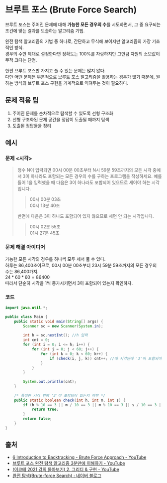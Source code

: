 # 브루트 포스 (Brute Force Search)

브루트 포스는 주어진 문제에 대해 **가능한 모든 경우의 수**를 시도하면서, 그 중 요구되는 조건에 맞는 결과를 도출하는 알고리즘 기법.

완전 탐색 알고리즘의 기법 중 하나로, 간단하고 무식해 보이지만 알고리즘의 가장 기초적인 방식.  
경우의 수만 제대로 설정한다면 정확도는 100%를 자랑하지만 그만큼 자원의 소모값이 무척 크다는 단점.

한편 브루트 포스만 가지고 풀 수 있는 문제는 많지 않다.  
다만 어떤 문제든 부분적으로 브루트 포스 알고리즘을 활용하는 경우가 많기 때문에, 원하는 방식의 브루트 포스 구현을 기계적으로 익혀두는 것이 필요하다.

## 문제 적용 팁

1. 주어진 문제를 순차적으로 탐색할 수 있도록 선형 구조화
2. 선형 구조화된 문제 공간을 정답이 도출될 때까지 탐색
3. 도출된 정답들을 정리

## 예시

### 문제 <시각>

> 정수 N이 입력되면 00시 00분 00초부터 N시 59분 59초까지의 모든 시각 중에서 3이 하나라도 포함되는 모든 경우의 수를 구하는 프로그램을 작성하세요. 예를 들어 1을 입력했을 때 다음은 3이 하나라도 포함되어 있으므로 세어야 하는 시각입니다.
>
> > 00시 00분 03초  
> > 00시 13분 40초
>
> 반면에 다음은 3이 하나도 포함되어 있지 않으므로 세면 안 되는 시각입니다.
>
> > 00시 02분 55초  
> > 01시 27분 45초

### 문제 해결 아이디어

가능한 모든 시각의 경우를 하나씩 모두 세서 풀 수 있다.  
하루는 86,400초이므로, 00시 00분 00초부터 23시 59분 59초까지의 모든 경우의 수는 86,400가지.  
$24 * 60 * 60 = 86400$  
따라서 단순히 시각을 1씩 증가시키면서 3이 포함되어 있는지 확인하자.

### 코드

```java
import java.util.*;

public class Main {
    public static void main(String[] args) {
        Scanner sc = new Scanner(System.in);
        
        int h = sc.nextInt(); //h 입력
        int cnt = 0;
        for (int i = 0; i <= h; i++) {
            for (int j = 0; j < 60; j++) {
                for (int k = 0; k < 60; k++) {
                    if (check(i, j, k)) cnt++; //매 시각안에 '3'이 포함되어 있으면 카운트 증가
                }
            }
        }
        
        System.out.println(cnt);
    }
    
    /* 특정한 시각 안에 '3'이 포함되어 있는지 여부 */
    public static boolean check(int h, int m, int s) {
        if (h % 10 == 3 || m / 10 == 3 || m % 10 == 3 || s / 10 == 3 || s % 10 == 3) {
            return true;
        }
        return false;
    }
}
```

## 출처

- [6 Introduction to Backtracking - Brute Force Approach - YouTube](https://www.youtube.com/watch?v=DKCbsiDBN6c)
- [브루트 포스 완전 탐색 알고리즘 3분만에 이해하기 - YouTube](https://www.youtube.com/watch?v=ZNa9-86uVEA)
- [(이코테 2021 강의 몰아보기) 2. 그리디 & 구현 - YouTube](https://www.youtube.com/watch?v=2zjoKjt97vQ&list=PLRx0vPvlEmdAghTr5mXQxGpHjWqSz0dgC&index=2)
- [완전 탐색(Brute-force Search) : 네이버 블로그](https://blog.naver.com/kks227/220769870195)
